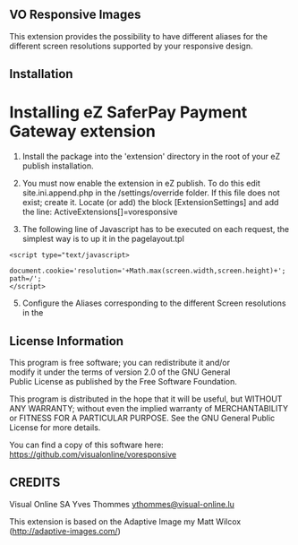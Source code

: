 
VO Responsive Images
-------------------------------------------------------------

This extension provides the possibility to have different
aliases for the different screen resolutions supported by
your responsive design.

Installation
------------

Installing eZ SaferPay Payment Gateway extension
==============================================

1. Install the package into the 'extension' directory in
   the root of your eZ publish installation.

3. You must now enable the extension in eZ publish. To do
   this edit site.ini.append.php in the /settings/override
   folder. If this file does not exist; create it. Locate (or add)
   the block [ExtensionSettings] and add the line:
   ActiveExtensions[]=voresponsive

4. The following line of Javascript has to be executed on
   each request, the simplest way is to up it in the pagelayout.tpl
```
<script type="text/javascript>
   document.cookie='resolution='+Math.max(screen.width,screen.height)+'; path=/';
</script>
```
5. Configure the Aliases corresponding to the different Screen resolutions in the 


License Information
-------------------

This program is free software; you can redistribute it and/or  
modify it under the terms of version 2.0  of the GNU General  
Public License as published by the Free Software Foundation.  

This program is distributed in the hope that it will be useful, 
but WITHOUT ANY WARRANTY; without even the implied warranty of 
MERCHANTABILITY or FITNESS FOR A PARTICULAR PURPOSE. See the 
GNU General Public License for more details.

You can find a copy of this software here: https://github.com/visualonline/voresponsive



CREDITS
-------
Visual Online SA
Yves Thommes <ythommes@visual-online.lu>

This extension is based on the Adaptive Image my Matt Wilcox (http://adaptive-images.com/)

